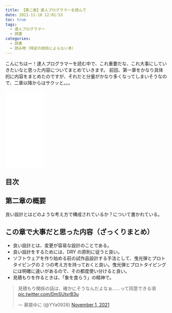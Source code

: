 ```yaml
---
title: 【第二章】達人プログラマーを読んで
date: 2021-11-18 12:01:53
toc: true
tags:
  - 達人プログラマー
  - 読書
categories:
  - 読書
  - 読み物（特定の技術によらない本）
---
```


<!-- textlint-disable -->

こんにちはー！達人プログラマーを読む中で、これ重要だな、これ大事にしていきたいなと思った内容についてまとめていきます。
前回、第一章をかなり具体的に内容をまとめたのですが、それだと分量がかなり多くなってしまいそうなので、二章以降からはサクッと。。。

<iframe style="width:120px;height:240px;" marginwidth="0" marginheight="0" scrolling="no" frameborder="0" src="//rcm-fe.amazon-adsystem.com/e/cm?lt1=_blank&bc1=000000&IS2=1&bg1=FFFFFF&fc1=000000&lc1=0000FF&t=hirako0928-22&language=ja_JP&o=9&p=8&l=as4&m=amazon&f=ifr&ref=as_ss_li_til&asins=4274226298&linkId=79b704a101bf83e0be3f6260f3b4a05b"></iframe>

## 目次

<!-- toc -->

<!--more-->

## 第二章の概要

良い設計とはどのような考え方で構成されているか？について書かれている。

## この章で大事だと思った内容（ざっくりまとめ）

- 良い設計とは、変更が容易な設計のことである。
- 良い設計をするためには、DRY の原則に従うと良い。
- ソフトウェアを作り始める前の試作品設計する手法として、曳光弾とプロトタイピングの 2 つの考え方を持っておくと良い。曳光弾とプロトタイピングには明確に違いがあるので、その都度使い分けると良い。
- 見積もりを作るときは、「象を食らう」の精神で。
<blockquote class="twitter-tweet"><p lang="ja" dir="ltr">見積もり関係の話は、確かにそうなんだよなぁ……って同意できる項 <a href="https://t.co/DmSUtxrB3u">pic.twitter.com/DmSUtxrB3u</a></p>&mdash; 慕狼ゆに (@YYa0928) <a href="https://twitter.com/YYa0928/status/1455183481026211840?ref_src=twsrc%5Etfw">November 1, 2021</a></blockquote> <script async src="https://platform.twitter.com/widgets.js" charset="utf-8"></script>
